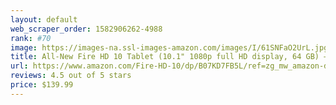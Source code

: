 ```yaml
---
layout: default 
﻿web_scraper_order: 1582906262-4988
rank: #70
image: https://images-na.ssl-images-amazon.com/images/I/61SNFaO2UrL.jpg
title: All-New Fire HD 10 Tablet (10.1" 1080p full HD display, 64 GB) – Twilight Blue
url: https://www.amazon.com/Fire-HD-10/dp/B07KD7FB5L/ref=zg_mw_amazon-devices_70?_encoding=UTF8&psc=1&refRID=6VMZG7Z8NQN54MF293SQ
reviews: 4.5 out of 5 stars
price: $139.99 
---
```

